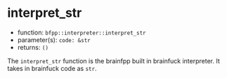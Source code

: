 # interpret_str
- function: `bfpp::interpreter::interpret_str`
- parameter(s): `code: &str`
- returns: `()`

The `interpret_str` function is the brainfpp built in brainfuck interpreter. It takes
in brainfuck code as `str`.